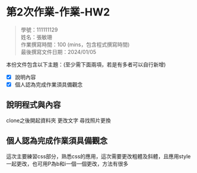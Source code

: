 # 第2次作業-作業-HW2
>
>學號：111111129
><br />
>姓名：張敏珊
><br />
>作業撰寫時間：100 (mins，包含程式撰寫時間)
><br />
>最後撰寫文件日期：2024/01/05
>

本份文件包含以下主題：(至少需下面兩項，若是有多者可以自行新增)
- [x] 說明內容
- [x] 個人認為完成作業須具備觀念

## 說明程式與內容
clone之後開起資料夾
更改文字
尋找照片更換

## 個人認為完成作業須具備觀念
這次主要練習css部分，熟悉css的應用，這次需要更改粗體及斜體，且應用style一起更改，也可用P為b和i一個一個更改，方法有很多